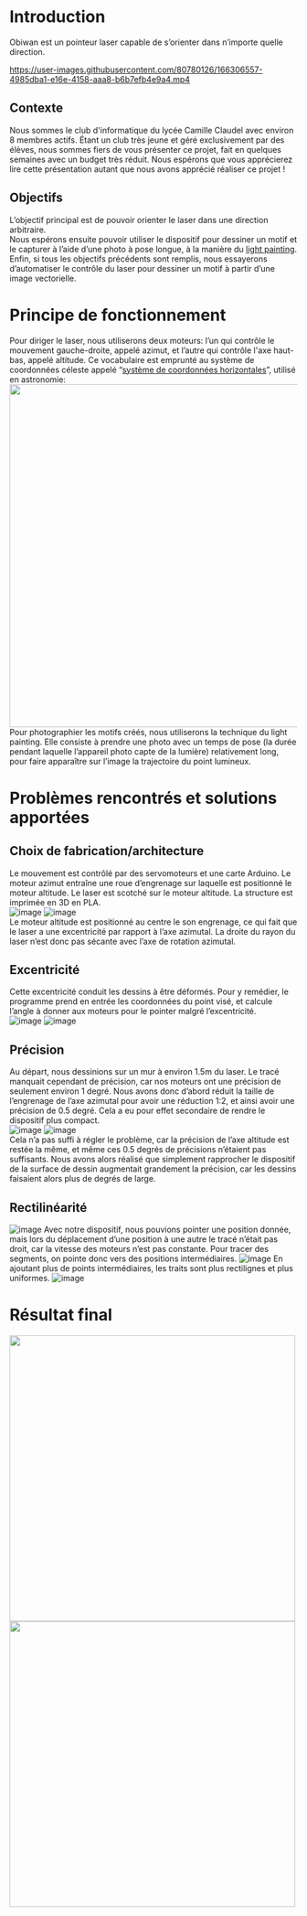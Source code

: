 # Introduction
Obiwan est un pointeur laser capable de s’orienter dans n’importe quelle direction.  


https://user-images.githubusercontent.com/80780126/166306557-4985dba1-e16e-4158-aaa8-b6b7efb4e9a4.mp4


## Contexte
Nous sommes le club d'informatique du lycée Camille Claudel avec environ 8 membres actifs. Étant un club très jeune et géré exclusivement par des élèves, nous sommes fiers de vous présenter ce projet, fait en quelques semaines avec un budget très réduit. Nous espérons que vous apprécierez lire cette présentation autant que nous avons apprécié réaliser ce projet !

## Objectifs
L’objectif principal est de pouvoir orienter le laser dans une direction arbitraire.  
Nous espérons ensuite pouvoir utiliser le dispositif pour dessiner un motif et le capturer à l’aide d’une photo à pose longue, à la manière du [light painting](https://fr.wikipedia.org/wiki/Light_painting).  
Enfin, si tous les objectifs précédents sont remplis, nous essayerons d’automatiser le contrôle du laser pour dessiner un motif à partir d’une image vectorielle.


# Principe de fonctionnement
Pour diriger le laser, nous utiliserons deux moteurs: l’un qui contrôle le mouvement gauche-droite, appelé azimut, et l’autre qui contrôle l'axe haut-bas, appelé altitude. Ce vocabulaire est emprunté au système de coordonnées céleste appelé “[système de coordonnées horizontales](https://fr.wikipedia.org/wiki/Syst%C3%A8me_de_coordonn%C3%A9es_horizontales)”, utilisé en astronomie:  
<img src="https://user-images.githubusercontent.com/80780126/166306821-bf280f1e-2414-4a3a-b8d1-f09e87380460.png" width=600/>  
Pour photographier les motifs créés, nous utiliserons la technique du light painting. Elle consiste à prendre une photo avec un temps de pose (la durée pendant laquelle l’appareil photo capte de la lumière) relativement long, pour faire apparaître sur l’image la trajectoire du point lumineux.

# Problèmes rencontrés et solutions apportées

## Choix de fabrication/architecture
Le mouvement est contrôlé par des servomoteurs et une carte Arduino. Le moteur azimut entraîne une roue d’engrenage sur laquelle est positionné le moteur altitude. Le laser est scotché sur le moteur altitude. La structure est imprimée en 3D en PLA.  
![image](https://user-images.githubusercontent.com/80780126/166307062-0f8a52ee-c8aa-43f6-8f16-d6c89f8f876d.png)
![image](https://user-images.githubusercontent.com/80780126/166307099-b4255e1a-fe26-491c-82f4-a447b0046917.png)  
Le moteur altitude est positionné au centre le son engrenage, ce qui fait que le laser a une excentricité par rapport à l’axe azimutal. La droite du rayon du laser n’est donc pas sécante avec l’axe de rotation azimutal.

## Excentricité
Cette excentricité conduit les dessins à être déformés. Pour y remédier, le programme prend en entrée les coordonnées du point visé, et calcule l’angle à donner aux moteurs pour le pointer malgré l’excentricité.  
![image](https://user-images.githubusercontent.com/80780126/166308689-368ebcb9-e887-4404-9652-a118af46dde1.png)
![image](https://user-images.githubusercontent.com/80780126/166318085-f74e0ee7-72b7-46fe-b2c1-376ae7fb0652.png)

## Précision
Au départ, nous dessinions sur un mur à environ 1.5m du laser. Le tracé manquait cependant de précision, car nos moteurs ont une précision de seulement environ 1 degré. Nous avons donc d’abord réduit la taille de l’engrenage de l’axe azimutal pour avoir une réduction 1:2, et ainsi avoir une précision de 0.5 degré. Cela a eu pour effet secondaire de rendre le dispositif plus compact.  
![image](https://user-images.githubusercontent.com/80780126/166307678-a5ea725c-1b01-4755-bfef-e8f0f0508044.png)
![image](https://user-images.githubusercontent.com/80780126/166307695-3df06654-ef28-47ff-a666-2f97a2c44818.png)  
Cela n’a pas suffi à régler le problème, car la précision de l’axe altitude est restée la même, et même ces 0.5 degrés de précisions n’étaient pas suffisants. Nous avons alors réalisé que simplement rapprocher le dispositif de la surface de dessin augmentait grandement la précision, car les dessins faisaient alors plus de degrés de large.

## Rectilinéarité
![image](https://user-images.githubusercontent.com/80780126/166308366-e91a8e04-d8c8-4f3f-92f0-0270a33bceea.png)
Avec notre dispositif, nous pouvions pointer une position donnée, mais lors du déplacement d’une position à une autre le tracé n’était pas droit, car la vitesse des moteurs n’est pas constante. Pour tracer des segments, on pointe donc vers des positions intermédiaires.
![image](https://user-images.githubusercontent.com/80780126/166308571-aa56e814-be3c-4011-aa1e-eaa3a127aa91.png)
En ajoutant plus de points intermédiaires, les traits sont plus rectilignes et plus uniformes.
![image](https://user-images.githubusercontent.com/80780126/166308623-a9f9e04d-d702-4515-877b-3ea1268c0509.png)

# Résultat final
<img src="https://user-images.githubusercontent.com/80780126/166318702-3d864c41-caeb-41f9-8542-3f91ea5c6d73.jpg" width=500/> <img src="https://user-images.githubusercontent.com/80780126/166318712-b028cbc9-84d0-4c5f-a94d-be613f9db314.jpg" width=500/>
